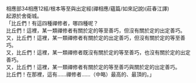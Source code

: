 相應部34相應12經/根本等至與出定經(禪相應/蘊篇/如來記說)(莊春江譯)  
起源於舍衛城。  
「比丘們！有這四種禪修者，哪四種呢？  
比丘們！這裡，某一類禪修者有關於定的等至善巧，但沒有關於定的出定善巧。  
又，比丘們！這裡，某一類禪修者有關於定的出定善巧，但沒有關於定的等至善巧。  
又，比丘們！這裡，某一類禪修者既沒有關於定的等至善巧，也沒有關於定的出定善巧。  
又，比丘們！這裡，某一類禪修者有關於定的等至善巧與關於定的出定善巧。  
比丘們！在那裡，這有……禪修者……（中略）最高的、最頂的。」  
  
  
